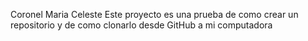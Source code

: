 Coronel Maria Celeste
Este proyecto es una prueba de como crear un repositorio y de como clonarlo desde GitHub a mi computadora
